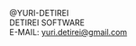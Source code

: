 @YURI-DETIREI<br>
DETIREI SOFTWARE<br>
E-MAIL: yuri.detirei@gmail.com<br>


<!---
- 👋 Hi, I’m @YURI-DETIREI
- 👀 I’m interested in ...
- 🌱 I’m currently learning ...
- 💞️ I’m looking to collaborate on ...
- 📫 How to reach me ...
- 😄 Pronouns: ...
- ⚡ Fun fact: ...
--->
<!---
YURI-DETIREI/YURI-DETIREI is a ✨ special ✨ repository because its `README.md` (this file) appears on your GitHub profile.
You can click the Preview link to take a look at your changes.
--->
